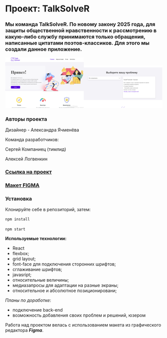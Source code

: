 # Проект: TalkSolveR

### Мы команда TalkSolveR. По новому закону 2025 года, для защиты общественной нравственности к рассмотрению в какую-либо службу принимаются только обращения, написанные цитатами поэтов-классиков. Для этого мы создали данное приложение.

<img src="./public/pre1.png" width="50%"><img src="./public/pre4.png" width="50%">

### Авторы проекта
Дизайнер - Александра Ячменёва

Команда разработчиков: 

Сергей Компаниец (тимлид)

Алексей Логвенкин 

### [Ссылка на проект](https://delightvlg.github.io/talksolver/)

### [Макет FIGMA](https://www.figma.com/file/CiSXP9BagAKU0K5lKumtID/hackathon_2025?node-id=238%3A4116)


### Установка

Клонируйте себе в репозиторий, затем:

```
npm install

npm start
```

**Используемые технологии:**
* React
* flexbox;
* grid layout;
* font-face для подключения сторонних шрифтов;
* сглаживание шрифтов;
* javasript;
* относительные величины;
* медиазапросы для адаптации на разные экраны;
* относительное и абсолютное позиционировани;



*Планы по доработке*:  
*  подключение back-end
*  возможность добавления своих проблем и решений, юзером

Работа над проектом велась с использованием макета из графического редактора **_Figma_**.
